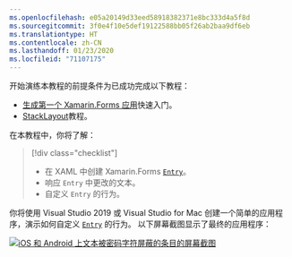 ```yaml
---
ms.openlocfilehash: e05a20149d33eed58918382371e8bc333d4a5f8d
ms.sourcegitcommit: 3f0e4f10e5def19122588bb05f26ab2baa9df6eb
ms.translationtype: HT
ms.contentlocale: zh-CN
ms.lasthandoff: 01/23/2020
ms.locfileid: "71107175"
---
```

开始演练本教程的前提条件为已成功完成以下教程：

- [生成第一个 Xamarin.Forms 应用](~/get-started/first-app/index.md)快速入门。
- [StackLayout](~/get-started/tutorials/stacklayout/index.yml)教程。

在本教程中，你将了解：

> [!div class="checklist"]
>
> - 在 XAML 中创建 Xamarin.Forms [`Entry`](xref:Xamarin.Forms.Entry)。
> - 响应 `Entry` 中更改的文本。
> - 自定义 `Entry` 的行为。

你将使用 Visual Studio 2019 或 Visual Studio for Mac 创建一个简单的应用程序，演示如何自定义 [`Entry`](xref:Xamarin.Forms.Entry) 的行为。 以下屏幕截图显示了最终的应用程序：

[![iOS 和 Android 上文本被密码字符屏蔽的条目的屏幕截图](../images/customize-behavior.png "包含掩码密码字符的条目")](../images/customize-behavior-large.png#lightbox "包含掩码密码字符的条目")
